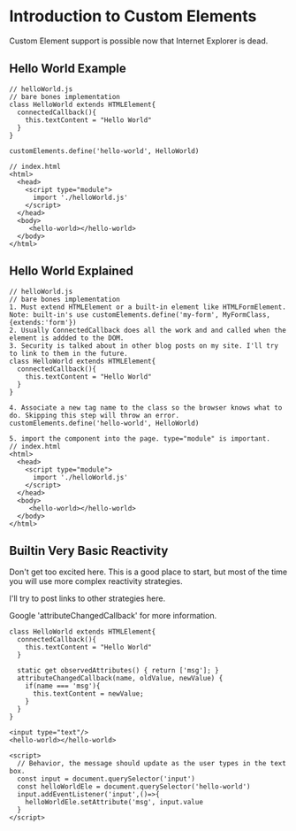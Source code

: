 # Introduction to Custom Elements

Custom Element support is possible now that Internet Explorer is dead.

## Hello World Example
```
// helloWorld.js
// bare bones implementation
class HelloWorld extends HTMLElement{
  connectedCallback(){
    this.textContent = "Hello World"
  }
}

customElements.define('hello-world', HelloWorld)

// index.html
<html>
  <head>
    <script type="module">
      import './helloWorld.js'
    </script>
  </head>
  <body>
     <hello-world></hello-world>
  </body>
</html>
```

## Hello World Explained
```
// helloWorld.js
// bare bones implementation
1. Must extend HTMLElement or a built-in element like HTMLFormElement. Note: built-in's use customElements.define('my-form', MyFormClass, {extends:'form'})
2. Usually ConnectedCallback does all the work and and called when the element is addded to the DOM.
3. Security is talked about in other blog posts on my site. I'll try to link to them in the future.
class HelloWorld extends HTMLElement{
  connectedCallback(){
    this.textContent = "Hello World"
  }
}

4. Associate a new tag name to the class so the browser knows what to do. Skipping this step will throw an error.
customElements.define('hello-world', HelloWorld)

5. import the component into the page. type="module" is important.
// index.html
<html>
  <head>
    <script type="module">
      import './helloWorld.js'
    </script>
  </head>
  <body>
     <hello-world></hello-world>
  </body>
</html>
```


## Builtin Very Basic Reactivity 

Don't get too excited here. This is a good place to start, but most of the time you will use more complex reactivity strategies.

I'll try to post links to other strategies here.

Google 'attributeChangedCallback' for more information.

```
class HelloWorld extends HTMLElement{
  connectedCallback(){
    this.textContent = "Hello World"
  }

  static get observedAttributes() { return ['msg']; }
  attributeChangedCallback(name, oldValue, newValue) {
    if(name === 'msg'){
      this.textContent = newValue;
    }
  }
}

<input type="text"/>
<hello-world></hello-world>

<script>
  // Behavior, the message should update as the user types in the text box.
  const input = document.querySelector('input')
  const helloWorldEle = document.querySelector('hello-world')
  input.addEventListener('input',()=>{
    helloWorldEle.setAttribute('msg', input.value
  }
</script>

```




